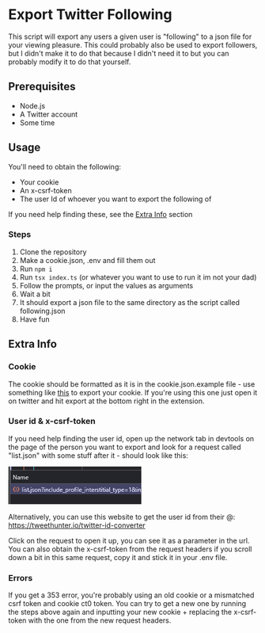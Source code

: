# Export Twitter Following

This script will export any users a given user is "following" to a json file for your viewing pleasure.
This could probably also be used to export followers, but I didn't make it to do that because I didn't need it to but you can probably modify it to do that yourself.

## Prerequisites

- Node.js
- A Twitter account
- Some time

## Usage

You'll need to obtain the following:
- Your cookie
- An x-csrf-token
- The user Id of whoever you want to export the following of

If you need help finding these, see the [Extra Info](#extra-info) section

### Steps
1. Clone the repository
2. Make a cookie.json, .env and fill them out
3. Run `npm i`
4. Run `tsx index.ts` (or whatever you want to use to run it im not your dad)
5. Follow the prompts, or input the values as arguments 
6. Wait a bit
7. It should export a json file to the same directory as the script called following.json
8. Have fun

## Extra Info

### Cookie 
The cookie should be formatted as it is in the cookie.json.example file - use something like [this](https://chromewebstore.google.com/detail/cookie-editor/hlkenndednhfkekhgcdicdfddnkalmdm) to export your cookie. If you're using this one just open it on twitter and hit export at the bottom right in the extension.

### User id & x-csrf-token
If you need help finding the user id, open up the network tab in devtools on the page of the person you want to export and look for a request called "list.json" with some stuff after it - should look like this: 

![list.json?include_profile_intersititial_type=1](example.png)

Alternatively, you can use this website to get the user id from their @: https://tweethunter.io/twitter-id-converter

Click on the request to open it up, you can see it as a parameter in the url. You can also obtain the x-csrf-token from the request headers if you scroll down a bit in this same request, copy it and stick it in your .env file.

### Errors

If you get a 353 error, you're probably using an old cookie or a mismatched csrf token and cookie ct0 token. You can try to get a new one by running the steps above again and inputting your new cookie + replacing the x-csrf-token with the one from the new request headers.
